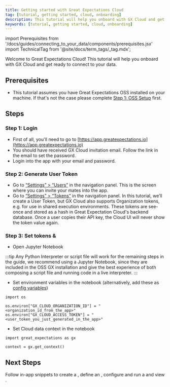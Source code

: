 ```yaml
---
title: Getting started with Great Expectations Cloud
tag: [tutorial, getting started, cloud, onboarding]
description: This tutorial will help you onboard with GX Cloud and get ready to connect to your data.
keywords: [tutorial, getting started, cloud, onboarding]
---
```


import Prerequisites from '/docs/guides/connecting_to_your_data/components/prerequisites.jsx'
import TechnicalTag from '@site/docs/term_tags/\_tag.mdx';

Welcome to Great Expectations Cloud! This tutorial will help you onboard with GX Cloud and get ready to connect to your data.

## Prerequisites

<Prerequisites>

- This tutorial assumes you have Great Expectations OSS installed on your machine. If that's not the case please complete [Step 1: OSS Setup](/docs/tutorials/getting_started/tutorial_setup.md) first.

</Prerequisites>

## Steps

### Step 1: Login

- First of all, you'll need to go to [https://app.greatexpectations.io](https://app.greatexpectations.io)
- You should have received GX Cloud invitation email. Follow the link in the email to set the password.
- Login into the app with your email and password.

### Step 2: Generate User Token

- Go to [“Settings” > “Users”](https://app.greatexpectations.io/users) in the navigation panel. This is the screen where you can invite your mates into the app.
- Go to [“Settings” > “Tokens”](https://app.greatexpectations.io/tokens) in the navigation panel. In this tutorial, we’ll create a User Token, but GX Cloud also supports Organization tokens, e.g. for use in shared execution environments. These tokens are see-once and stored as a hash in Great Expectation Cloud's backend database. Once a user copies their API key, the Cloud UI will never show the token value again.

### Step 3: Set tokens & <TechnicalTag tag="data_context" text="Data Context"/>

- Open Jupyter Notebook

:::tip Any Python Interpreter or script file will work for the remaining steps in the guide, we recommend using a Jupyter Notebook, since they are included in the OSS GX installation and give the best experience of both composing a script file and running code in a live interpreter.
:::

- Set environment variables in the notebook (alternatively, add these as <TechnicalTag tag="data_context" text="Data Context"/> [config variables](/docs/guides/setup/configuring_data_contexts/how_to_configure_credentials))

```console
import os

os.environ["GX_CLOUD_ORGANIZATION_ID"] = "<organization_id_from_the_app>"
os.environ["GX_CLOUD_ACCESS_TOKEN"] = "<user_token_you_just_generated_in_the_app>"
```

- Set Cloud data context in the notebook

```console
import great_expectations as gx

context = gx.get_context()
```

## Next Steps

Follow in-app snippets to create a <TechnicalTag tag="datasource" text="Datasource"/>, define an <TechnicalTag tag="expectation_suite" text="Expectation Suite"/>, configure and run a <TechnicalTag tag="checkpoint" text="Checkpoint"/> and view <TechnicalTag tag="validation_result" text="Validation Results"/>.
